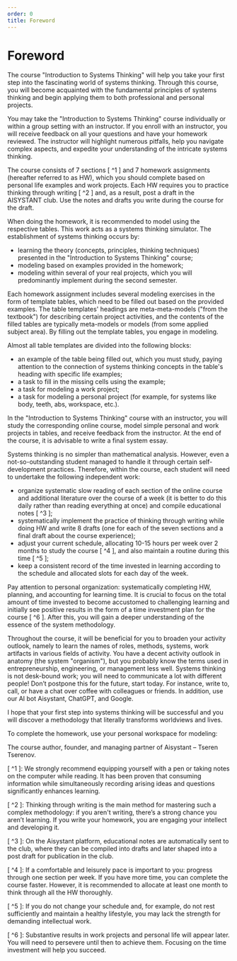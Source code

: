 ```yaml
---
order: 0
title: Foreword
---
```


# Foreword

The course "Introduction to Systems Thinking" will help you take your first step into the fascinating world of systems thinking. Through this course, you will become acquainted with the fundamental principles of systems thinking and begin applying them to both professional and personal projects.

You may take the "Introduction to Systems Thinking" course individually or within a group setting with an instructor. If you enroll with an instructor, you will receive feedback on all your questions and have your homework reviewed. The instructor will highlight numerous pitfalls, help you navigate complex aspects, and expedite your understanding of the intricate systems thinking.

The course consists of 7 sections [ ^1 ] and 7 homework assignments (hereafter referred to as HW), which you should complete based on personal life examples and work projects. Each HW requires you to practice thinking through writing [ ^2 ] and, as a result, post a draft in the AISYSTANT club. Use the notes and drafts you write during the course for the draft.

When doing the homework, it is recommended to model using the respective tables. This work acts as a systems thinking simulator. The establishment of systems thinking occurs by:

* learning the theory (concepts, principles, thinking techniques) presented in the "Introduction to Systems Thinking" course;
* modeling based on examples provided in the homework;
* modeling within several of your real projects, which you will predominantly implement during the second semester.

Each homework assignment includes several modeling exercises in the form of template tables, which need to be filled out based on the provided examples. The table templates' headings are meta-meta-models ("from the textbook") for describing certain project activities, and the contents of the filled tables are typically meta-models or models (from some applied subject area). By filling out the template tables, you engage in modeling.

Almost all table templates are divided into the following blocks:

* an example of the table being filled out, which you must study, paying attention to the connection of systems thinking concepts in the table's heading with specific life examples;
* a task to fill in the missing cells using the example;
* a task for modeling a work project;
* a task for modeling a personal project (for example, for systems like body, teeth, abs, workspace, etc.).

In the "Introduction to Systems Thinking" course with an instructor, you will study the corresponding online course, model simple personal and work projects in tables, and receive feedback from the instructor. At the end of the course, it is advisable to write a final system essay.

Systems thinking is no simpler than mathematical analysis. However, even a not-so-outstanding student managed to handle it through certain self-development practices. Therefore, within the course, each student will need to undertake the following independent work:

* organize systematic slow reading of each section of the online course and additional literature over the course of a week (it is better to do this daily rather than reading everything at once) and compile educational notes [ ^3 ];
* systematically implement the practice of thinking through writing while doing HW and write 8 drafts (one for each of the seven sections and a final draft about the course experience);
* adjust your current schedule, allocating 10-15 hours per week over 2 months to study the course [ ^4 ], and also maintain a routine during this time [ ^5 ];
* keep a consistent record of the time invested in learning according to the schedule and allocated slots for each day of the week.

Pay attention to personal organization: systematically completing HW, planning, and accounting for learning time. It is crucial to focus on the total amount of time invested to become accustomed to challenging learning and initially see positive results in the form of a time investment plan for the course [ ^6 ]. After this, you will gain a deeper understanding of the essence of the system methodology.

Throughout the course, it will be beneficial for you to broaden your activity outlook, namely to learn the names of roles, methods, systems, work artifacts in various fields of activity. You have a decent activity outlook in anatomy (the system "organism"), but you probably know the terms used in entrepreneurship, engineering, or management less well. Systems thinking is not desk-bound work; you will need to communicate a lot with different people! Don’t postpone this for the future, start today. For instance, write to, call, or have a chat over coffee with colleagues or friends. In addition, use our AI bot Aisystant, ChatGPT, and Google.

I hope that your first step into systems thinking will be successful and you will discover a methodology that literally transforms worldviews and lives.

To complete the homework, use your personal workspace for modeling:

The course author, founder, and managing partner of Aisystant – Tseren Tserenov.

[ ^1 ]: We strongly recommend equipping yourself with a pen or taking notes on the computer while reading. It has been proven that consuming information while simultaneously recording arising ideas and questions significantly enhances learning.

[ ^2 ]: Thinking through writing is the main method for mastering such a complex methodology: if you aren't writing, there’s a strong chance you aren’t learning. If you write your homework, you are engaging your intellect and developing it.

[ ^3 ]: On the Aisystant platform, educational notes are automatically sent to the club, where they can be compiled into drafts and later shaped into a post draft for publication in the club.

[ ^4 ]: If a comfortable and leisurely pace is important to you: progress through one section per week. If you have more time, you can complete the course faster. However, it is recommended to allocate at least one month to think through all the HW thoroughly.

[ ^5 ]: If you do not change your schedule and, for example, do not rest sufficiently and maintain a healthy lifestyle, you may lack the strength for demanding intellectual work.

[ ^6 ]: Substantive results in work projects and personal life will appear later. You will need to persevere until then to achieve them. Focusing on the time investment will help you succeed.